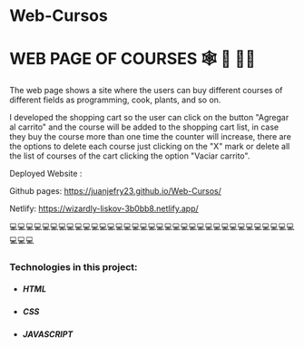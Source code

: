 # Web-Cursos

# WEB PAGE OF COURSES 🕸️ 📄 🧑‍🎓

The web page shows a site where the users can buy different courses of different fields as programming, cook, plants, and so on. 

I developed the shopping cart so the user can click on the button "Agregar al carrito" and the course will be added to the shopping cart list, in case they buy the course more than one time the counter will increase, there are the options to delete each course just clicking on the "X" mark or delete all the list of courses of the cart clicking the option "Vaciar carrito". 

Deployed Website : 

Github pages: https://juanjefry23.github.io/Web-Cursos/

Netlify: https://wizardly-liskov-3b0bb8.netlify.app/

💻💻💻💻💻💻💻💻💻💻💻💻💻💻💻💻💻💻💻💻💻💻💻💻💻💻💻💻💻💻💻💻💻💻💻💻💻💻

### Technologies in this project:
- ##### HTML
- ##### CSS
- ##### JAVASCRIPT
